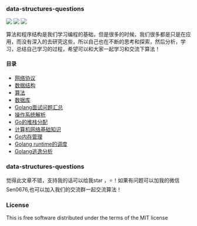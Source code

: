 ### data-structures-questions

<p align='left'>
<img src="https://img.shields.io/badge/build-passing-brightgreen.svg">
<a href="https://twitter.com/perfactsen"><img src="https://img.shields.io/badge/twitter-keke-green.svg?style=flat&colorA=009df2"></a>
<a href="https://www.zhihu.com/people/sencoed.com/activities"><img src="https://img.shields.io/badge/%E7%9F%A5%E4%B9%8E-keke-green.svg?style=flat&colorA=009df2"></a>
</p>

算法和程序结构是我们学习编程的基础，但是很多的时候，我们很多都是只是在应用，而没有深入的去研究这些，所以自己也在不断的思考和探索，然后分析，学习，总结自己学习的过程，希望可以和大家一起学习和交流下算法！

#### 目录

* [网络协议](https://github.com/KeKe-Li/golang-interview-questions/blob/master/src/chapter01/golang.01.md)
* [数据结构](https://github.com/KeKe-Li/golang-interview-questions/blob/master/src/chapter02/golang.01.md)
* [算法](https://github.com/KeKe-Li/golang-interview-questions/blob/master/src/chapter03/golang.01.md)
* [数据库](https://github.com/KeKe-Li/golang-interview-questions/blob/master/src/chapter04/golang.01.md)
* [Golang面试问题汇总](https://github.com/KeKe-Li/golang-interview-questions/blob/master/src/chapter05/golang.01.md)
* [操作系统解析](https://github.com/KeKe-Li/golang-interview-questions/blob/master/src/chapter06/golang.01.md)
* [Go的堆栈分配](https://github.com/KeKe-Li/golang-interview-questions/blob/master/src/chapter07/golang.01.md)
* [计算机网络基础知识](https://github.com/KeKe-Li/golang-interview-questions/blob/master/src/chapter08/golang.01.md)
* [Go内存管理](https://github.com/KeKe-Li/golang-interview-questions/blob/master/src/chapter09/golang.01.md)
* [Golang runtime的调度](https://github.com/KeKe-Li/golang-interview-questions/blob/master/src/chapter10/golang.01.md)
* [Golang逃逸分析]()


### data-structures-questions

觉得此文章不错，支持我的话可以给我star ，:star:！如果有问题可以加我的微信 Sen0676,也可以加入我们的交流群一起交流算法！

### License
This is free software distributed under the terms of the MIT license
